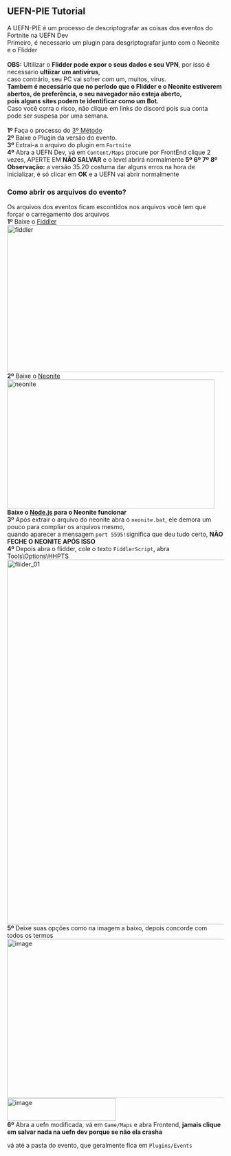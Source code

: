 ## UEFN-PIE Tutorial

A UEFN-PIE é um processo de descriptografar as coisas dos eventos do Fortnite na UEFN Dev </br>
Primeiro, é necessario um plugin para desgriptografar junto com o Neonite e o Flidder</br>
</br>
**OBS:** Ultilizar o **Flidder pode expor o seus dados e seu VPN**, por isso é necessario **ultiizar um antivírus**, </br>
caso contrário, seu PC vai sofrer com um, muitos, vírus. </br>
**Tambem é necessário que no período que o Flidder e o Neonite estiverem abertos, de preferência, o seu navegador não esteja aberto, </br>
pois alguns sites podem te identificar como um Bot.** </br>
Caso você corra o risco, não clique em links do discord pois sua conta pode ser suspesa por uma semana.</br>
</br>
**1º** Faça o processo do [3º Método](https://github.com/luiz-2213/Versions/blob/main/3%C2%BA%20M%C3%A9todo.md) </br>
**2º** Baixe o Plugin da versão do evento.</br>
**3º** Extrai-a o arquivo do plugin em `Fortnite`</br>
**4º** Abra a UEFN Dev, vá em `Content/Maps` procure por FrontEnd clique 2 vezes, APERTE EM **NÃO SALVAR** e o level abrirá normalmente
**5º** 
**6º** 
**7º** 
**8º**
**Observação:** a versão 35.20 costuma dar alguns erros na hora de inicializar, é só clicar em **OK** e a UEFN vai abrir normalmente</br>

### Como abrir os arquivos do evento?</br>
Os arquivos dos eventos ficam escontidos nos arquivos você tem que forçar o carregamento dos arquivos</br>
**1º** Baixe o [Fiddler](https://www.telerik.com/download/fiddler)</br><img width="683" height="342" alt="fiddler" src="https://github.com/user-attachments/assets/f0c8b182-7621-4204-93ae-e5405abcd82f" /></br>
**2º** Baixe o [Neonite](https://github.com/HybridFNBR/Neonite)</br><img width="482,5" height="300,5" alt="neonite" src="https://github.com/user-attachments/assets/50df8868-5bdd-4c88-af75-be4c8daa3a3e" /></br>
**Baixe o [Node.js](https://nodejs.org/en/download/current/) para o Neonite funcionar**</br>
**3º** Após extrair o arquivo do neonite abra o `neonite.bat`, ele demora um pouco para compliar os arquivos mesmo,</br>quando aparecer a mensagem `port 5595!`significa que deu tudo certo, **NÃO FECHE O NEONITE APÓS ISSO**</br>
**4º** Depois abra o flidder, cole o texto `FiddlerScript`, abra Tools\Options\HHPTS </br>
<img width="1600" height="848" alt="fliider_01" src="https://github.com/user-attachments/assets/f62d7f3f-d247-420d-b600-b469b773bbba" /> </br>
**5º** Deixe suas opções como na imagem a baixo, depois concorde com todos os termos </br>
<img width="565" height="370" alt="image" src="https://github.com/user-attachments/assets/f532f501-a7f9-4e3a-a94c-dab26cb7b0cb" /> </br>
<img width="253" height="53" alt="image" src="https://github.com/user-attachments/assets/2795c7ff-a733-4ed2-b376-2ab1e60e5a65" /> </br>
**6º** Abra a uefn modificada, vá em  `Game/Maps` e abra Frontend, **jamais clique em salvar nada na uefn dev porque se não ela crasha** </br>

vá até a pasta do evento, que geralmente fica em `Plugins/Events`

